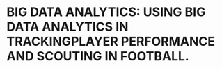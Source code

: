 # BIG DATA ANALYTICS: USING BIG DATA ANALYTICS IN TRACKINGPLAYER PERFORMANCE AND SCOUTING IN FOOTBALL.